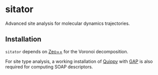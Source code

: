 # sitator

Advanced site analysis for molecular dynamics trajectories.

## Installation

`sitator` depends on [Zeo++](http://www.maciejharanczyk.info/Zeopp/examples.html) for the Voronoi decomposition.

For site type analysis, a working installation of [Quippy](https://libatoms.github.io/QUIP/) with [GAP](http://www.libatoms.org/gap/gap_download.html) is also required for computing SOAP descriptors.
